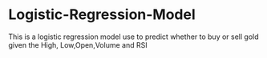 # Logistic-Regression-Model
This is a logistic regression model use to predict whether to buy or sell gold given the High, Low,Open,Volume and RSI
